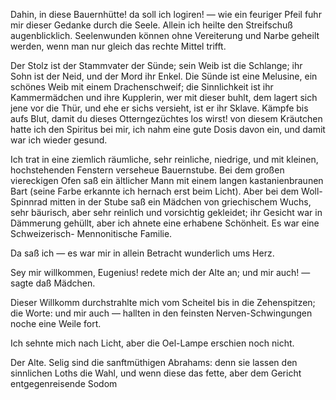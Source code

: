 <a name="57"></a>

Dahin, in diese Bauernhütte! da soll ich logiren! — wie
ein feuriger Pfeil fuhr mir dieser Gedanke durch die Seele.
Allein ich heilte den Streifschuß augenblicklich. Seelenwunden 
können ohne Vereiterung und Narbe geheilt werden,
wenn man nur gleich das rechte Mittel trifft.

Der Stolz ist der Stammvater der Sünde; sein Weib ist
die Schlange; ihr Sohn ist der Neid, und der Mord ihr
Enkel. Die Sünde ist eine Melusine, ein schönes Weib mit
einem Drachenschweif; die Sinnlichkeit ist ihr Kammermädchen 
und ihre Kupplerin, wer mit dieser buhlt, dem lagert
sich jene vor die Thür, und ehe er sichs versieht, ist er ihr
Sklave. Kämpfe bis aufs Blut, damit du dieses Otterngezüchtes 
los wirst! von diesem Kräutchen hatte ich den Spiritus 
bei mir, ich nahm eine gute Dosis davon ein, und damit 
war ich wieder gesund.

Ich trat in eine ziemlich räumliche, sehr reinliche, niedrige,
und mit kleinen, hochstehenden Fenstern verseheue Bauernstube. 
Bei dem großen viereckigen Ofen saß ein ältlicher
Mann mit einem langen kastanienbraunen Bart (seine Farbe
erkannte ich hernach erst beim Licht). Aber bei dem Woll-
Spinnrad mitten in der Stube saß ein Mädchen von griechischem
Wuchs, sehr bäurisch, aber sehr reinlich und vorsichtig
gekleidet; ihr Gesicht war in Dämmerung gehüllt, aber ich
ahnete eine erhabene Schönheit. Es war eine Schweizerisch-
Mennonitische Familie.

Da saß ich — es war mir in allein Betracht wunderlich
ums Herz.

Sey mir willkommen, Eugenius! redete mich der Alte
an; und mir auch! — sagte daß Mädchen.

Dieser Willkomm durchstrahlte mich vom Scheitel bis in
die Zehenspitzen; die Worte: und mir auch — hallten in den
feinsten Nerven-Schwingungen noche eine Weile fort.

Ich sehnte mich nach Licht, aber die Oel-Lampe erschien
noch nicht.

Der Alte. Selig sind die sanftmüthigen Abrahams:
denn sie lassen den sinnlichen Loths die Wahl, und wenn
diese das fette, aber dem Gericht entgegenreisende Sodom


